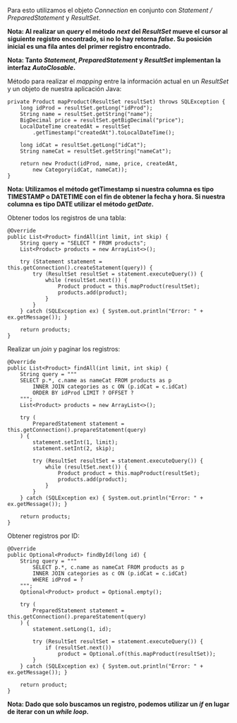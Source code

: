 Para esto utilizamos el objeto *Connection* en conjunto con *Statement / PreparedStatement* y *ResultSet*.

**Nota: Al realizar un *query* el método *next* del *ResultSet* mueve el cursor al siguiente registro encontrado, si no lo hay retorna *false*. Su posición inicial es una fila antes del primer registro encontrado.**

**Nota: Tanto *Statement*, *PreparedStatement* y *ResultSet* implementan la interfaz *AutoClosable*.**

Método para realizar el *mapping* entre la información actual en un *ResultSet* y un objeto de nuestra aplicación Java:

```
private Product mapProduct(ResultSet resultSet) throws SQLException {
    long idProd = resultSet.getLong("idProd");
    String name = resultSet.getString("name");
    BigDecimal price = resultSet.getBigDecimal("price");
    LocalDateTime createdAt = resultSet
	    .getTimestamp("createdAt").toLocalDateTime();

    long idCat = resultSet.getLong("idCat");
    String nameCat = resultSet.getString("nameCat");

    return new Product(idProd, name, price, createdAt, 
	    new Category(idCat, nameCat));
}
```

**Nota: Utilizamos el método getTimestamp si nuestra columna es tipo TIMESTAMP o DATETIME con el fin de obtener la fecha y hora. Si nuestra columna es tipo DATE utilizar el método *getDate*.**

Obtener todos los registros de una tabla:

```
@Override
public List<Product> findAll(int limit, int skip) {
    String query = "SELECT * FROM products";
    List<Product> products = new ArrayList<>();

    try (Statement statement = this.getConnection().createStatement(query)) {
        try (ResultSet resultSet = statement.executeQuery()) {
            while (resultSet.next()) {
                Product product = this.mapProduct(resultSet);
                products.add(product);
            }
        }
    } catch (SQLException ex) { System.out.println("Error: " + ex.getMessage()); }
    
    return products;
}
```

Realizar un *join* y paginar los registros:

```
@Override
public List<Product> findAll(int limit, int skip) {
    String query = """
    SELECT p.*, c.name as nameCat FROM products as p
        INNER JOIN categories as c ON (p.idCat = c.idCat)
        ORDER BY idProd LIMIT ? OFFSET ?
    """;
    List<Product> products = new ArrayList<>();

    try (
	    PreparedStatement statement = this.getConnection().prepareStatement(query)
	) {
        statement.setInt(1, limit);
        statement.setInt(2, skip);

        try (ResultSet resultSet = statement.executeQuery()) {
            while (resultSet.next()) {
                Product product = this.mapProduct(resultSet);
                products.add(product);
            }
        }
    } catch (SQLException ex) { System.out.println("Error: " + ex.getMessage()); }
    
    return products;
}
```

Obtener registros por ID:

```
@Override
public Optional<Product> findById(long id) {
    String query = """
        SELECT p.*, c.name as nameCat FROM products as p
        INNER JOIN categories as c ON (p.idCat = c.idCat)
        WHERE idProd = ?
    """;
    Optional<Product> product = Optional.empty();

    try (
	    PreparedStatement statement = this.getConnection().prepareStatement(query)
	) {
        statement.setLong(1, id);

        try (ResultSet resultSet = statement.executeQuery()) {
            if (resultSet.next()) 
	            product = Optional.of(this.mapProduct(resultSet));
        }
    } catch (SQLException ex) { System.out.println("Error: " + ex.getMessage()); }

    return product;
}
```

**Nota: Dado que solo buscamos un registro, podemos utilizar un *if* en lugar de iterar con un *while loop*.**